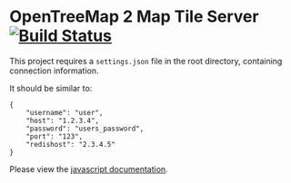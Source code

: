 # OpenTreeMap 2 Map Tile Server [![Build Status](https://travis-ci.org/OpenTreeMap/OTM2-tiler.svg?branch=master)](https://travis-ci.org/OpenTreeMap/OTM2-tiler)

This project requires a `settings.json` file in the root directory, containing connection information.

It should be similar to:
```
{
    "username": "user",
    "host": "1.2.3.4",
    "password": "users_password",
    "port": "123",
    "redishost": "2.3.4.5"
}
```

Please view the [javascript documentation](https://rawgithub.com/OpenTreeMap/OTM2-tiler/master/docs/filterObjectToWhere.html).
